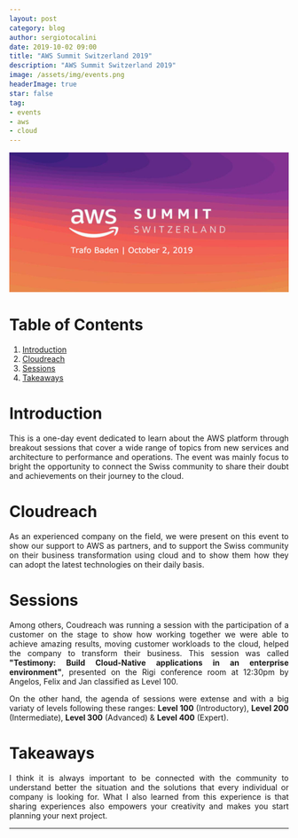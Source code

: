```yaml
---
layout: post
category: blog
author: sergiotocalini
date: 2019-10-02 09:00
title: "AWS Summit Switzerland 2019"
description: "AWS Summit Switzerland 2019"
image: /assets/img/events.png
headerImage: true
star: false
tag:
- events
- aws
- cloud
---
```

[![AWS Summit - Switzerland 2019 (Baden, Switzerland)][banner]][gallery]

# Table of Contents
1. [Introduction](#introduction)
2. [Cloudreach](#cloudreach)
3. [Sessions](#sessions)
4. [Takeaways](#takeaways)

# Introduction
<p style='text-align: justify;'>
This is a one-day event dedicated to learn about the AWS platform through
breakout sessions that cover a wide range of topics from new services and
architecture to performance and operations.
The event was mainly focus to bright the opportunity to connect the Swiss
community to share their doubt and achievements on their journey to the cloud.
</p>

# Cloudreach
<p style='text-align: justify;'>
As an experienced company on the field, we were present on this event to show our
support to AWS as partners, and to support the Swiss community on their business transformation
using cloud and to show them how they can adopt the latest technologies on their daily basis.
</p>

# Sessions
<p style='text-align: justify;'>
Among others, Coudreach was running a session with the participation of a
customer on the stage to show how working together we were able to achieve
amazing results, moving customer workloads to the cloud, helped the company to
transform their business. This session was called <b>"Testimony: Build
Cloud-Native applications in an enterprise environment"</b>, presented on the
Rigi conference room at 12:30pm by Angelos, Felix and Jan classified as Level 100.
</p>
<p style='text-align: justify;'>
On the other hand, the agenda of sessions were extense and with a big variaty of
levels following these ranges: <b>Level 100</b> (Introductory), <b>Level 200</b>
(Intermediate), <b>Level 300</b> (Advanced) & <b>Level 400</b> (Expert).
</p>

# Takeaways
<p style='text-align: justify;'>
I think it is always important to be connected with the community to understand
better the situation and the solutions that every individual or company is
looking for. What I also learned from this experience is that sharing experiences
also empowers your creativity and makes you start planning your	next project.
</p>

---
[banner]: /assets/events/AWS-summit_switzerland_2019-Baden.jpg
[gallery]: //photos.app.goo.gl/NFEthUX641cKFiHs6
